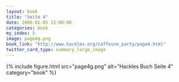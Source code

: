 ```yaml
---
layout: book
title: "Seite 4"
date: 2006-01-05 12:00:00
categories: book
my_index: 5
image: page4g.png
book_link: "http://www.hackles.org/caffeine_party/page4.html"
twitter_card_type: summary_large_image
---
```


{% include figure.html src="page4g.png" alt="Hackles Buch Seite 4" category="book" %}